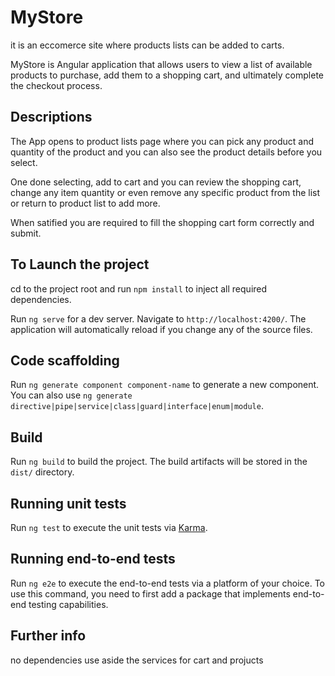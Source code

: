 # MyStore

it is an eccomerce site where products lists can be added to carts.

MyStore is Angular application that allows users to view a list of available products to purchase, add them to a shopping cart, and ultimately complete the checkout process.

## Descriptions
The App opens to product lists page where you can pick any product and quantity of the product and you can also see the product details before you select.

One done selecting, add to cart and you can review the shopping cart, change any item quantity or even remove any specific product from the list or return to product list to add more. 

When satified you are required to fill the shopping cart form correctly and submit.

## To Launch the project

cd to the project root and run `npm install` to inject all required dependencies.

Run `ng serve` for a dev server. Navigate to `http://localhost:4200/`. The application will automatically reload if you change any of the source files.

## Code scaffolding

Run `ng generate component component-name` to generate a new component. You can also use `ng generate directive|pipe|service|class|guard|interface|enum|module`.

## Build

Run `ng build` to build the project. The build artifacts will be stored in the `dist/` directory.

## Running unit tests

Run `ng test` to execute the unit tests via [Karma](https://karma-runner.github.io).

## Running end-to-end tests

Run `ng e2e` to execute the end-to-end tests via a platform of your choice. To use this command, you need to first add a package that implements end-to-end testing capabilities.

## Further info

no dependencies use aside the services for cart and projucts
